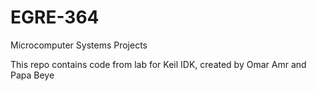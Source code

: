 # EGRE-364
Microcomputer Systems Projects

This repo contains code from lab for Keil IDK, created by Omar Amr and Papa Beye 